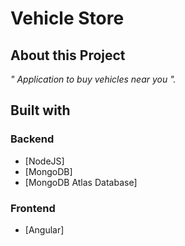 # Vehicle Store

## About this Project


_" Application to buy vehicles near you
"._
 
  	
## Built with

### Backend
- [NodeJS] 
- [MongoDB]
- [MongoDB Atlas Database]

### Frontend
- [Angular]
